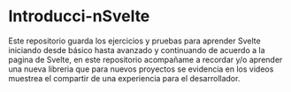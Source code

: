 # Introducci-nSvelte
Este repositorio guarda los ejercicios y pruebas para aprender Svelte iniciando desde básico hasta avanzado y continuando de acuerdo a la pagina de Svelte,  en este repositorio acompañame a recordar y/o aprender una nueva libreria que para nuevos proyectos se evidencia en los videos muestrea el compartir de una experiencia para el desarrollador.
